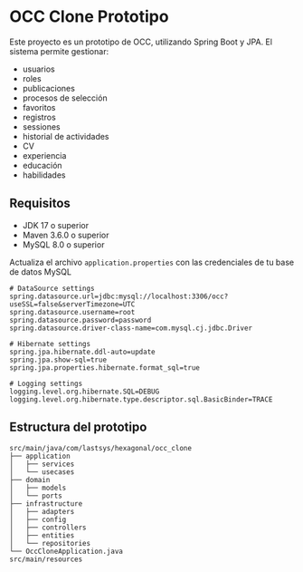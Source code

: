 # OCC Clone Prototipo

Este proyecto es un prototipo de OCC, utilizando Spring Boot y JPA. El sistema permite gestionar: 
- usuarios
- roles
- publicaciones
- procesos de selección
- favoritos
- registros
- sessiones
- historial de actividades
- CV
- experiencia
- educación
- habilidades

## Requisitos

- JDK 17 o superior
- Maven 3.6.0 o superior
- MySQL 8.0 o superior

Actualiza el archivo `application.properties` con las credenciales de tu base de datos MySQL
```properties
# DataSource settings
spring.datasource.url=jdbc:mysql://localhost:3306/occ?useSSL=false&serverTimezone=UTC
spring.datasource.username=root
spring.datasource.password=password
spring.datasource.driver-class-name=com.mysql.cj.jdbc.Driver

# Hibernate settings
spring.jpa.hibernate.ddl-auto=update
spring.jpa.show-sql=true
spring.jpa.properties.hibernate.format_sql=true

# Logging settings
logging.level.org.hibernate.SQL=DEBUG
logging.level.org.hibernate.type.descriptor.sql.BasicBinder=TRACE
```

## Estructura del prototipo
```plaintext
src/main/java/com/lastsys/hexagonal/occ_clone
├── application
│   ├── services
│   └── usecases
├── domain
│   ├── models
│   └── ports
├── infrastructure
│   ├── adapters
│   ├── config
│   ├── controllers
│   ├── entities
│   └── repositories
└── OccCloneApplication.java
src/main/resources
```
